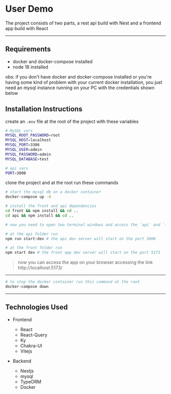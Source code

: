 # User Demo

The project consists of two parts, a rest api build with Nest and a frontend app build with React

---

## Requirements

- docker and docker-compose installed
- node 18 installed

obs: if you don't have docker and docker-compose installed or you're having some kind of problem with your current docker installation, you just need an mysql instance running on your PC with the credentials shown below

## Installation Instructions

create an `.env` file at the root of the project with these variables
```bash
# MySQL vars
MYSQL_ROOT_PASSWORD=root
MYSQL_HOST=localhost
MYSQL_PORT=3306
MYSQL_USER=admin
MYSQL_PASSWORD=admin
MYSQL_DATABASE=test

# api vars
PORT=3000
```

clone the project and at the root run these commands

```bash
# start the mysql db on a docker container
docker-compose up -d
```

```bash
# install the front and api dependencies
cd front && npm install && cd ..
cd api && npm install && cd ..
```

```bash
# now you need to open two terminal windows and access the `api` and `front` folders on each of these windows

# at the api folder run
npm run start:dev # the api dev server will start on the port 3000

# at the front folder run
npm start dev # the front app dev server will start on the port 5173 
```
> now you can access the app on your browser accessing the link http://localhost:5173/

---

```bash
# to stop the docker container run this command at the root
docker-compose down
```

---

## Technologies Used

- Frontend
  - React
  - React-Query
  - Ky
  - Chakra-UI
  - Vitejs
  
- Backend
  - Nestjs
  - mysql
  - TypeORM
  - Docker